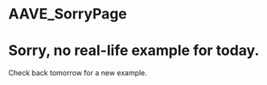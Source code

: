 # AAVE_SorryPage
<!DOCTYPE html>
<html lang="en">
<head>
  <meta charset="UTF-8">
  <meta name="viewport" content="width=device-width, initial-scale=1.0">
  <title>No Real-Life Example</title>
</head>
  <script src="//code.tidio.co/81sr0mmaqwmwca01l7zi3podhd4o6vvu.js" async></script>
<body>
  <h1>Sorry, no real-life example for today.</h1>
  <p>Check back tomorrow for a new example.</p>
</body>
</html>
